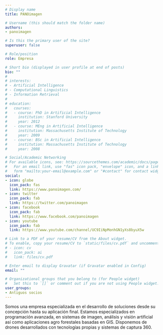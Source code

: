 ```yaml
---
# Display name
title: PANOimagen

# Username (this should match the folder name)
authors:
- panoimagen

# Is this the primary user of the site?
superuser: false

# Role/position
role: Empresa

# Short bio (displayed in user profile at end of posts)
bio: ""
#
# interests:
# - Artificial Intelligence
# - Computational Linguistics
# - Information Retrieval
#
# education:
#   courses:
#   - course: PhD in Artificial Intelligence
#     institution: Stanford University
#     year: 2012
#   - course: MEng in Artificial Intelligence
#     institution: Massachusetts Institute of Technology
#     year: 2009
#   - course: BSc in Artificial Intelligence
#     institution: Massachusetts Institute of Technology
#     year: 2008

# Social/Academic Networking
# For available icons, see: https://sourcethemes.com/academic/docs/page-builder/#icons
#   For an email link, use "fas" icon pack, "envelope" icon, and a link in the
#   form "mailto:your-email@example.com" or "#contact" for contact widget.
social:
- icon: globe
  icon_pack: fas
  link: https://www.panoimagen.com/
- icon: twitter
  icon_pack: fab
  link: https://twitter.com/panoimagen
- icon: facebook
  icon_pack: fab
  link: https://www.facebook.com/panoimagen
- icon: youtube
  icon_pack: fab
  link: https://www.youtube.com/channel/UC9IiNpMonhGN1yXs8byuX5w

# Link to a PDF of your resume/CV from the About widget.
# To enable, copy your resume/CV to `static/files/cv.pdf` and uncomment the lines below.
# - icon: cv
#   icon_pack: ai
#   link: files/cv.pdf

# Enter email to display Gravatar (if Gravatar enabled in Config)
email: ""

# Organizational groups that you belong to (for People widget)
#   Set this to `[]` or comment out if you are not using People widget.
user_groups:
- Antiguos socios
---
```


<!-- corta y pega de su web -->

Somos una empresa especializada en el desarrollo de soluciones desde su concepción hasta su aplicación final. Estamos especializados en programación avanzada, en sistemas de imagen, análisis y visión artificial así como aplicaciones agro forestales basadas en GIS. Disponemos de drones desarrollados con tecnologías propias y sistemas de captura 360.



